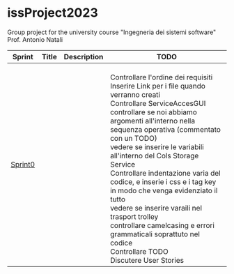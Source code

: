 # issProject2023
Group project for the university course "Ingegneria dei sistemi software" Prof. Antonio Natali

| Sprint              | Title | Description | TODO                                                                                                                                                                                                                                                                                                                                                                                                                                                                                                                                                                                                          |
|---------------------|-------|-------------|---------------------------------------------------------------------------------------------------------------------------------------------------------------------------------------------------------------------------------------------------------------------------------------------------------------------------------------------------------------------------------------------------------------------------------------------------------------------------------------------------------------------------------------------------------------------------------------------------------------|
| [Sprint0](Sprint0/) |       |             | <br/>Controllare l'ordine dei requisiti<br/>Inserire Link per i file quando verranno creati<br/> Controllare ServiceAccesGUI <br/>controllare se noi abbiamo argomenti all'interno nella sequenza operativa (commentato con un TODO)<br/>vedere se inserire le variabili all'interno del Cols Storage Service <br/>Controllare indentazione varia del codice, e inserie i css e i tag key in modo che venga evidenziato il tutto<br/>vedere se inserire varaili nel trasport trolley<br/>controllare camelcasing e errori grammaticali soprattuto nel codice<br/>Controllare TODO<br/> Discutere User Stories |

